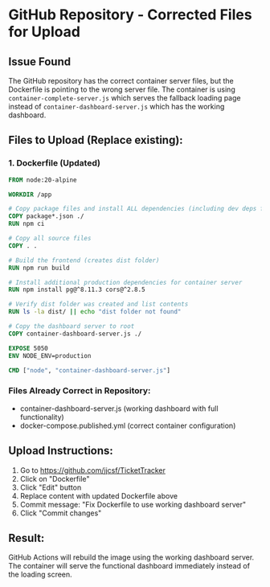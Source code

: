 # GitHub Repository - Corrected Files for Upload

## Issue Found
The GitHub repository has the correct container server files, but the Dockerfile is pointing to the wrong server file. The container is using `container-complete-server.js` which serves the fallback loading page instead of `container-dashboard-server.js` which has the working dashboard.

## Files to Upload (Replace existing):

### 1. Dockerfile (Updated)
```dockerfile
FROM node:20-alpine

WORKDIR /app

# Copy package files and install ALL dependencies (including dev deps for build)
COPY package*.json ./
RUN npm ci

# Copy all source files
COPY . .

# Build the frontend (creates dist folder)
RUN npm run build

# Install additional production dependencies for container server
RUN npm install pg@^8.11.3 cors@^2.8.5

# Verify dist folder was created and list contents
RUN ls -la dist/ || echo "dist folder not found"

# Copy the dashboard server to root
COPY container-dashboard-server.js ./

EXPOSE 5050
ENV NODE_ENV=production

CMD ["node", "container-dashboard-server.js"]
```

### Files Already Correct in Repository:
- container-dashboard-server.js (working dashboard with full functionality)
- docker-compose.published.yml (correct container configuration)

## Upload Instructions:
1. Go to https://github.com/jjcsf/TicketTracker
2. Click on "Dockerfile" 
3. Click "Edit" button
4. Replace content with updated Dockerfile above
5. Commit message: "Fix Dockerfile to use working dashboard server"
6. Click "Commit changes"

## Result:
GitHub Actions will rebuild the image using the working dashboard server. The container will serve the functional dashboard immediately instead of the loading screen.
